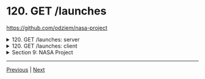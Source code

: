 # 120. GET /launches

https://github.com/odziem/nasa-project

<details>
  <summary> 120. GET /launches: server </summary>

-   `server/src/models/launches.model.js` 
```
const launches = new Map();

const launch = {
    flightNumber: 100,
    mission: 'Kepler Exploration X',
    rocket: 'Explorer IS1',
    launchDate: new Date('December 27, 2030'),
    destination: 'Kepler-442 b',
    customer: ['ZTM', 'NASA'],
    upcoming: true,
    success: true
};

launches.set(launch.flightNumber, launch);

module.exports = {
    launches,
}
```

-   `server/src/app.js`
```
const path = require('path');
const express = require('express');
const cors = require('cors');
const morgan = require('morgan');

const planetsRouter = require('./routes/planets/planets.router');
const launchesRouter = require('./routes/launches/launches.router');

const app = express();

app.use(cors({
    origin: 'http://localhost:3000',
}));
app.use(morgan('combined'));

app.use(express.json());
app.use(express.static(path.join(__dirname, '..', 'public' )));

app.use(planetsRouter);
app.use(launchesRouter);
app.get('/', (req, res) => {
    res.sendFile(path.join(__dirname, '..', 'public', 'index.html'))
})

module.exports = app;
```

-   `server/src/routes/launches/launches.router.js`
```
const express = require('express');
const {
    getAllLaunches,
} = require('./launches.controller');

const launchesRouter = express.Router();

launchesRouter.get('/launches', getAllLaunches);

module.exports = launchesRouter;
```

-   `server/src/routes/launches/launches.controller.js`
```
const { launches } = require('../../models/launches.model');

function getAllLaunches(req, res) {
    return res.status(200).json(Array.from(launches.values()));
}

module.exports = {
    getAllLaunches,
}
```

- under project root run `npm run server`

<p align="center" >
    <img src="../imags/120_GET_launches.png" width="100%" > 
</p> 

- goto postman `GET http://localhost:8000/launches`

<p align="center" >
    <img src="../imags/120_GET_launches_2.png" width="100%" > 
</p> 

- goto postman `GET http://localhost:8000/planets`

<p align="center" >
    <img src="../imags/120_GET_launches_3.png" width="100%" > 
</p> 

</details>

<details>
  <summary> 120. GET /launches: client </summary>

-   `client/src/hooks/request.js`
```
const API_URL = 'http://localhost:8000'

// Load planets and return as JSON.
async function httpGetPlanets() {
  const response = await fetch(`${API_URL}/planets`);
  return await response.json();
}

// Load launches, sort by flight number, and return as JSON.
async function httpGetLaunches() {
  const response = await fetch(`${API_URL}/launches`);
  const fetchedLaunches = await response.json(); 
  return fetchedLaunches.sort((a,b) => {
    return a.flightNumber - b.flightNumber;
  });
}

async function httpSubmitLaunch(launch) {
  // TODO: Once API is ready.
  // Submit given launch data to launch system.
}

async function httpAbortLaunch(id) {
  // TODO: Once API is ready.
  // Delete launch with given ID.
}

export {
  httpGetPlanets,
  httpGetLaunches,
  httpSubmitLaunch,
  httpAbortLaunch,
};
```

- under project root run `npm run deploy`

- goto `http://localhost:8000/`

<p align="center" >
    <img src="../imags/120_GET_launches_4.png" width="100%" > 
</p> 

</details>

<details>
  <summary> Section 9: NASA Project </summary>

  - [Codebase: nasa-project](../src/9_nasa-project)

</details>



---

[Previous](./119_The-Launches-Model.md) | [Next](./121_Serving-Applications-With-Client-Side-Routing.md)